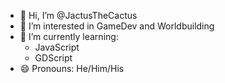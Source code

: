 - 👋 Hi, I’m @JactusTheCactus
- 👀 I’m interested in GameDev and Worldbuilding
- 🌱 I’m currently learning:
  - JavaScript
  - GDScript
- 😄 Pronouns: He/Him/His
<!--
- 💞️ I’m looking to collaborate on ...
- 📫 How to reach me ...
- ⚡ Fun fact: ...
-->
